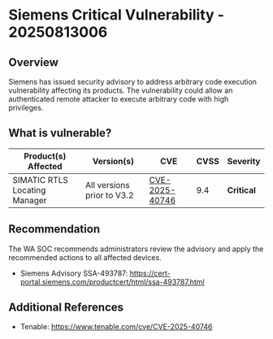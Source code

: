 # Siemens Critical Vulnerability - 20250813006

## Overview

Siemens has issued security advisory to address arbitrary code execution vulnerability affecting its products. The vulnerability could allow an authenticated remote attacker to execute arbitrary code with high privileges.

## What is vulnerable?

| Product(s) Affected | Version(s)               | CVE | CVSS | Severity     |
| ------------------- | ------------------------ | --- | ---- | ------------ |
| SIMATIC RTLS Locating Manager     | All versions prior to V3.2 | [CVE-2025-40746](https://nvd.nist.gov/vuln/detail/CVE-2025-40746)| 9.4  | **Critical** |

## Recommendation

The WA SOC recommends administrators review the advisory and apply the recommended actions to all affected devices.

- Siemens Advisory SSA-493787: <https://cert-portal.siemens.com/productcert/html/ssa-493787.html>

## Additional References

- Tenable: <https://www.tenable.com/cve/CVE-2025-40746>
